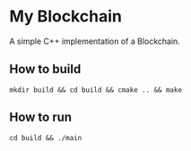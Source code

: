 # My Blockchain

A simple C++ implementation of a Blockchain.

## How to build

  `mkdir build && cd build && cmake .. && make`

## How to run

`cd build && ./main`